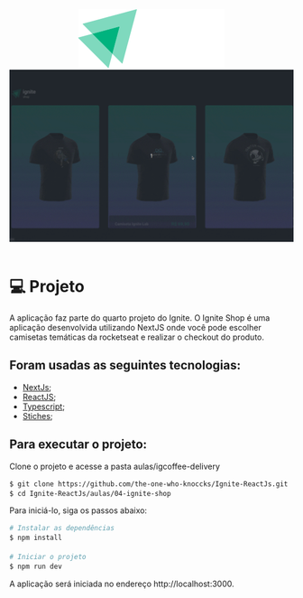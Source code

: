 <div align='center'>
  <img src="src/assets/logo.svg" alt="Logo">
</div>

<div align='center'>
  <img src="src/assets/prev/ignite-shop.gif" alt="Logo">
</div>


<br/>

 # 💻 Projeto
 
A aplicação faz parte do quarto projeto do Ignite. O Ignite Shop é uma aplicação desenvolvida utilizando NextJS onde você pode escolher camisetas temáticas da rocketseat e realizar o checkout do produto.


 ## Foram usadas as seguintes tecnologias:

- [NextJs](https://nextjs.org/);
- [ReactJS](https://pt-br.reactjs.org/);
- [Typescript](https://www.typescriptlang.org/);
- [Stiches](https://stitches.dev/);



## Para executar o projeto:

Clone o projeto e acesse a pasta aulas/igcoffee-delivery

```bash
$ git clone https://github.com/the-one-who-knoccks/Ignite-ReactJs.git
$ cd Ignite-ReactJs/aulas/04-ignite-shop
```
Para iniciá-lo, siga os passos abaixo:
```bash
# Instalar as dependências
$ npm install

# Iniciar o projeto
$ npm run dev
```
A aplicação será iniciada no endereço http://localhost:3000.













